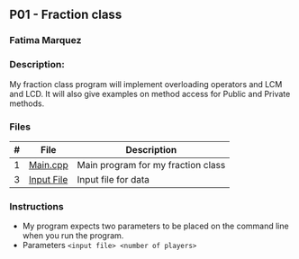 ## P01 - Fraction class
### Fatima Marquez
### Description:

My fraction class program will implement overloading operators and LCM and LCD. It will also give examples on method access for Public and Private methods. 

### Files

|   #   | File            | Description                                        |
| :---: | --------------- | -------------------------------------------------- |
|   1   | [Main.cpp](main.cpp/)       | Main program for my fraction class     |
|   3   | [Input File](data.txt/)     | Input file for data                    |

### Instructions

- My program expects two parameters to be placed on the command line when you run the program.
- Parameters `<input file> <number of players>`

